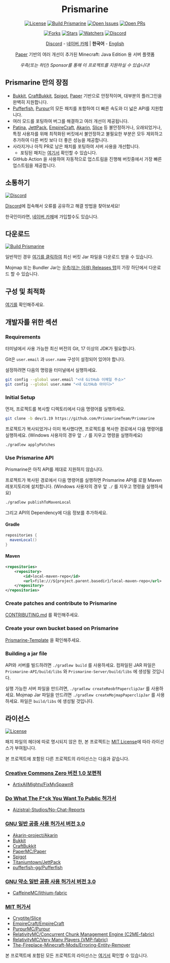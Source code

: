 <div align="center">

Prismarine
=
[![License](https://img.shields.io/github/license/PrismarineTeam/Prismarine)](https://github.com/PrismarineTeam/Prismarine/blob/ver/1.19/LICENSE.md)
[![Build Prismarine](https://img.shields.io/github/workflow/status/PrismarineTeam/Prismarine/Build%20Prismarine)](https://github.com/PrismarineTeam/Prismarine/actions/workflows/build.yml)
[![Open Issues](https://img.shields.io/github/issues-raw/PrismarineTeam/Prismarine?label=issues)](https://github.com/PrismarineTeam/Prismarine/issues)
[![Open PRs](https://img.shields.io/github/issues-pr-raw/PrismarineTeam/Prismarine?label=pull%20requests)](https://github.com/PrismarineTeam/Prismarine/pulls)

[![Forks](https://img.shields.io/github/forks/PrismarineTeam/Prismarine)](https://github.com/PrismarineTeam/Prismarine/network/members)
[![Stars](https://img.shields.io/github/stars/PrismarineTeam/Prismarine)](https://github.com/PrismarineTeam/Prismarine/stargazers)
[![Watchers](https://img.shields.io/github/watchers/PrismarineTeam/Prismarine)](https://github.com/PrismarineTeam/Prismarine/watchers)
[![Discord](https://img.shields.io/discord/781822976773455882?color=%235865F2&label=Discord&logo=discord)](https://discord.gg/kkqMSEVVxN)

[Discord](https://discord.gg/kkqMSEVVxN) - [네이버 카페](https://cafe.naver.com/prismarine) | **한국어** - [English](README.md)

[Paper](https://github.com/PaperMC/Paper) 기반의 여러 개선이 추가된 Minecraft: Java Edition 용 서버 플랫폼

*우측(또는 하단) Sponsor를 통해 이 프로젝트를 지원하실 수 있습니다!*

</div>

## Prismarine 만의 장점
- [Bukkit](https://hub.spigotmc.org/stash/projects/SPIGOT/repos/bukkit/browse), [CraftBukkit](https://hub.spigotmc.org/stash/projects/SPIGOT/repos/craftbukkit/browse), [Spigot](https://hub.spigotmc.org/stash/projects/SPIGOT/repos/spigot/browse), [Paper](https://github.com/PaperMC/Paper) 기반으로 안정적이며, 대부분의 플러그인을 완벽히 지원합니다.
- [Pufferfish](https://github.com/pufferfish-gg/Pufferfish), [Purpur](https://github.com/PurpurMC/Purpur)의 모든 패치를 포함하여 더 빠른 속도와 더 넓은 API를 지원합니다.
- 여러 모드를 포팅하여 버그를 해결하고 여러 개선이 제공됩니다.
- [Patina](https://github.com/PatinaMC/Patina), [JettPack](https://gitlab.com/Titaniumtown/JettPack), [EmpireCraft](https://github.com/starlis/EmpireCraft), [Akarin](https://github.com/Akarin-project/Akarin), [Slice](https://github.com/Cryptite/Slice) 등 불안정하거나, 오래되었거나, 특정 사용자를 위해 최적화된 버킷에서 불안정하고 불필요한 부분은 모두 제외하고 추가하여 다른 버킷 보다 더 좋은 성능을 제공합니다.
- 사라지거나 아직 PR로 남은 패치를 포팅하여 서버 사용을 개선합니다.
   - 포팅된 패치는 [여기서](portedPatches_KOR.md) 확인할 수 있습니다.
- GitHub Action 을 사용하여 자동적으로 업스트림을 진행해 버킷중에서 가장 빠른 업스트림을 제공합니다.

## 소통하기
[![Discord](https://img.shields.io/discord/781822976773455882?color=%235865F2&label=Discord&logo=discord)](https://discord.gg/kkqMSEVVxN)

[Discord](https://discord.gg/kkqMSEVVxN)에 접속해서 오류를 공유하고 해결 방법을 찾아보세요!

한국인이라면, [네이버 카페](https://cafe.naver.com/prismarine)에 가입할수도 있습니다.

## 다운로드
[![Build Prismarine](https://img.shields.io/github/workflow/status/PrismarineTeam/Prismarine/Build%20Prismarine)](https://github.com/PrismarineTeam/Prismarine/releases/tag/latest)

일반적인 경우 [여기를 클릭하여](https://github.com/PrismarineTeam/Prismarine/releases/download/latest/Prismarine-paperclip-1.19-R0.1-SNAPSHOT-reobf.jar) 최신 버킷 Jar 파일을 다운로드 받을 수 있습니다.

Mojmap 또는 Bundler Jar는 [우측(또는 아래) Releases 탭](https://github.com/PrismarineTeam/Prismarine/releases/tag/latest)의 가장 하단에서 다운로드 할 수 있습니다.

## 구성 및 최적화
[여기를](https://github.com/PrismarineTeam/Prismarine/wiki) 확인해주세요.

## 개발자를 위한 섹션
### Requirements
터미널에서 사용 가능한 최신 버전의 Git, 17 이상의 JDK가 필요합니다.

Git은 `user.email` 과 `user.name` 구성이 설정되어 있어야 합니다.

설정하려면 다음의 명렁을 터미널에서 실행하세요.
```bash
git config --global user.email "<내 GitHub 이메일 주소>"
git config --global user.name "<내 GitHub 아이디>"
```

### Initial Setup
먼저, 프로젝트를 복사할 디렉토리에서 다음 명령어를 실행하세요.
```bash
git clone -b dev/1.19 https://github.com/PrismarineTeam/Prismarine
```
프로젝트가 복사되었거나 이미 복사했다면, 프로젝트를 복사한 경로에서 다음 명령어를 실행하세요. (Windows 사용자의 경우 앞 `./` 를 지우고 명령을 실행하세요)
```bash
./gradlew applyPatches
```

### Use Prismarine API
Prismarine은 아직 API를 제대로 지원하지 않습니다.

프로젝트가 복사된 경로에서 다음 명령어를 실행하면 Prismarine API를 로컬 Maven 레포지토리에 설치합니다. (Windows 사용자의 경우 앞 `./` 를 지우고 명령을 실행하세요)
```bash
./gradlew publishToMavenLocal
```
그리고 API의 Dependency에 다음 정보를 추가하세요.

#### Gradle
```gradle
repositories {
  mavenLocal()
}
```

#### Maven
```xml
<repositories>
    <repository>
        <id>local-maven-repo</id>
        <url>file:///${project.parent.basedir}/local-maven-repo</url>
    </repository>
</repositories>
```

### Create patches and contribute to Prismarine
[CONTRIBUTING.md](src/CONTRIBUTING/KOR.md) 를 확인해주세요.

### Create your own bucket based on Prismarine
[Prismarine-Template](https://github.com/PrismarineTeam/Prismarine-Template/blob/ver/1.19/src/README/KOR.md) 을 확인해주세요.

### Building a jar file
API와 서버를 빌드하려면 `./gradlew build` 를 사용하세요. 컴파일된 JAR 파일은 `Prismarine-API/build/libs` 와 `Prismarine-Server/build/libs` 에 생성될 것입니다.

실행 가능한 서버 파일을 만드려면, `./gradlew createReobfPaperclipJar` 를 사용하세요. Mojmap Jar 파일을 만드려면 `./gradlew createMojmapPaperclipJar` 를 사용하세요. 파일은 `build/libs` 에 생성될 것입니다.

## 라이선스
[![License](https://img.shields.io/github/license/PrismarineTeam/Prismarine)](https://github.com/PrismarineTeam/Prismarine/blob/ver/1.19/LICENSE.md)

패치 파일의 헤더에 따로 명시되지 않은 한, 본 프로젝트는 [MIT License](../LICENSES/KOR/MIT.md)에 따라 라이선스가 부여됩니다.

본 프로젝트에 포함된 다른 프로젝트의 라이선스는 다음과 같습니다.

### [Creative Commons Zero 버전 1.0 보편적](../LICENSES/KOR/CC0_v1.0.md)
- [ArtixAllMighty/FixMySpawnR](https://github.com/ArtixAllMighty/FixMySpawnR)

### [Do What The F\*ck You Want To Public 허가서](../LICENSES/KOR/WTFPL.md)
- [Aizistral-Studios/No-Chat-Reports](https://github.com/Aizistral-Studios/No-Chat-Reports)

### [GNU 일반 공중 사용 허가서 버전 3.0](../LICENSES/KOR/GNU_GPL_v3.0.md)
- [Akarin-project/Akarin](https://github.com/Akarin-project/Akarin)
- [Bukkit](https://hub.spigotmc.org/stash/projects/SPIGOT/repos/bukkit/browse)
- [CraftBukkit](https://hub.spigotmc.org/stash/projects/SPIGOT/repos/craftbukkit/browse)
- [PaperMC/Paper](https://github.com/PaperMC/Paper)
- [Spigot](https://hub.spigotmc.org/stash/projects/SPIGOT/repos/spigot/browse)
- [Titaniumtown/JettPack](https://gitlab.com/Titaniumtown/JettPack)
- [pufferfish-gg/Pufferfish](https://github.com/pufferfish-gg/Pufferfish)

### [GNU 약소 일반 공중 사용 허가서 버전 3.0](../LICENSES/KOR/GNU_LGPL_v3.0.md)
- [CaffeineMC/lithium-fabric](https://github.com/CaffeineMC/lithium-fabric)

### [MIT 허가서](../LICENSES/KOR/MIT.md)
- [Cryptite/Slice](https://github.com/Cryptite/Slice)
- [EmpireCraft/EmpireCraft](https://github.com/starlis/EmpireCraft)
- [PurpurMC/Purpur](https://github.com/PurpurMC/Purpur)
- [RelativityMC/Concurrent Chunk Management Engine (C2ME-fabric)](https://github.com/RelativityMC/C2ME-fabric)
- [RelativityMC/Very Many Players (VMP-fabric)](https://github.com/RelativityMC/VMP-fabric)
- [The-Fireplace-Minecraft-Mods/Erroring-Entity-Remover](https://github.com/The-Fireplace-Minecraft-Mods/Erroring-Entity-Remover)

본 프로젝트에 포함된 모든 프로젝트의 라이선스는 [여기서](../LICENSES/KOR/README.md) 확인할 수 있습니다.
